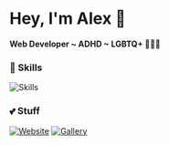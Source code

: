 # Hey, I'm Alex 💖

**Web Developer ~ ADHD ~ LGBTQ+ 🌸🏳️‍🌈**  

### 🌸 Skills
![Skills](https://skillicons.dev/icons?i=html,css,js,react,nextjs,tailwind,figma,git,github,python&theme=light)

### 💕 Stuff
[![Website](https://img.shields.io/badge/-Website-ff79c6?style=for-the-badge&logo=Google-Chrome&logoColor=white)](https://sweat.rocks)
[![Gallery](https://img.shields.io/badge/-Gallery-ffb6c1?style=for-the-badge&logo=Google-Photos&logoColor=white)](https://gallery.sweat.rocks)


